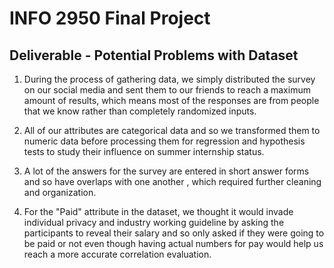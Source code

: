 # INFO 2950 Final Project
## Deliverable - Potential Problems with Dataset

1. During the process of gathering data, we simply distributed the survey on our social media and sent them to our friends to reach a maximum amount of results, which means most of the responses are from people that we know rather than completely randomized inputs.

2. All of our attributes are categorical data and so we transformed them to numeric data before processing them for regression and hypothesis tests to study their influence on summer internship status.

3. A lot of the answers for the survey are entered in short answer forms and so have overlaps with one another , which required further cleaning and organization.

4. For the "Paid" attribute in the dataset, we thought it would invade individual privacy and industry working guideline by asking the participants to reveal their salary and so only asked if they were going to be paid or not even though having actual numbers for pay would help us reach a more accurate correlation evaluation.
